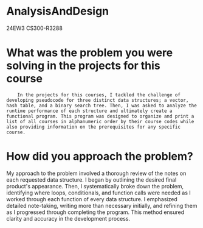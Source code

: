 # AnalysisAndDesign
24EW3 CS300-R3288

#	What was the problem you were solving in the projects for this course
		In the projects for this courses, I tackled the challenge of developing pseudocode for three distinct data structures; a vector, hash table, and a binary search tree. Then, I was asked to analyze the runtime performance of each structure and ultimately create a functional program. This program was designed to organize and print a list of all courses in alphanumeric order by their course codes while also providing information on the prerequisites for any specific course. 
		
#	How did you approach the problem?
My approach to the problem involved a thorough review of the notes on each requested data structure. I began by outlining the desired final product's appearance. Then, I systematically broke down the problem, identifying where loops, conditionals, and function calls were needed as I worked through each function of every data structure. I emphasized detailed note-taking, writing  more than necessary initially, and refining them as I progressed through completing the program. This method ensured clarity and accuracy in the development process.

